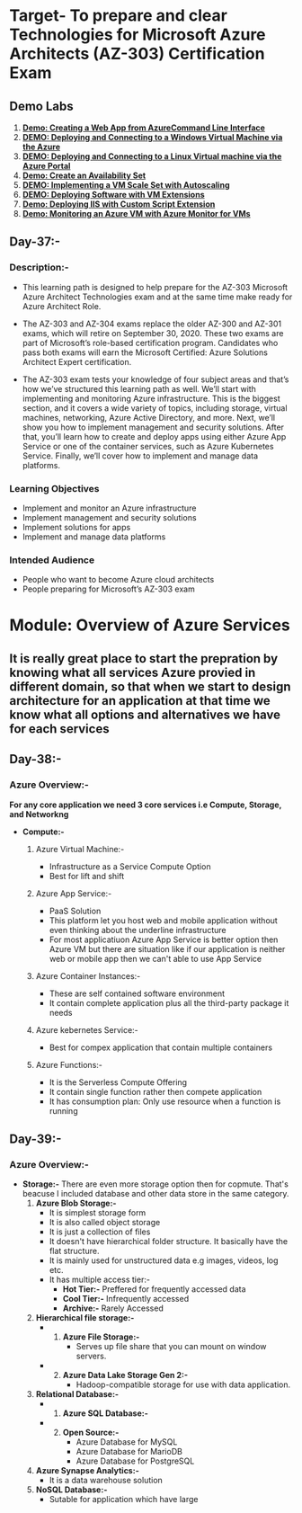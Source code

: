 # **Target- To prepare and clear Technologies for Microsoft Azure Architects (AZ-303) Certification Exam**

## **Demo Labs**
1. [**Demo: Creating a Web App from AzureCommand Line Interface**](https://github.com/sauravraghuvanshi/100-Days-of-Azure/blob/main/Microsoft_Certified_Solution_Architect_Expert/Labs/Demo-Creating%20a%20Web%20App%20from%20Azure%20Command%20Line%20Interface.pdf)
2. [**DEMO: Deploying and Connecting to a Windows Virtual Machine via the Azure**](https://github.com/sauravraghuvanshi/100-Days-of-Azure/blob/main/Microsoft_Certified_Solution_Architect_Expert/Labs/DEMO-%20Deploying%20and%20Connecting%20to%20a%20Windows%20Virtual%20Machine%20via%20the%20Azure.pdf)
3. [**DEMO: Deploying and Connecting to a Linux Virtual machine via the Azure Portal**](https://github.com/sauravraghuvanshi/100-Days-of-Azure/blob/main/Microsoft_Certified_Solution_Architect_Expert/Labs/DEMO-Deploying%20and%20Connecting%20to%20a%20Linux%20Virtual%20machine%20via%20the%20Azure%20Portal.pdf)
4. [**Demo: Create an Availability Set**](https://github.com/sauravraghuvanshi/100-Days-of-Azure/blob/main/Microsoft_Certified_Solution_Architect_Expert/Labs/Demo-Create%20an%20Availability%20Set.pdf)
5. [**DEMO: Implementing a VM Scale Set with Autoscaling**](https://github.com/sauravraghuvanshi/100-Days-of-Azure/blob/main/Microsoft_Certified_Solution_Architect_Expert/Labs/DEMO-%20Implementing%20a%20VM%20Scale%20Set%20with%20Autoscaling.pdf)
6. [**DEMO: Deploying Software with VM Extensions**](https://github.com/sauravraghuvanshi/100-Days-of-Azure/blob/main/Microsoft_Certified_Solution_Architect_Expert/Labs/DEMO-Deploying%20Software%20with%20VM%20Extensions.pdf)
7. [**Demo: Deploying IIS with Custom Script Extension**](https://github.com/sauravraghuvanshi/100-Days-of-Azure/blob/main/Microsoft_Certified_Solution_Architect_Expert/Labs/Demo-%20Deploying%20IIS%20with%20Custom%20Script%20Extension.pdf)
7. [**Demo: Monitoring an Azure VM with Azure Monitor for VMs**](https://github.com/sauravraghuvanshi/100-Days-of-Azure/blob/main/Microsoft_Certified_Solution_Architect_Expert/Labs/Demo-%20Deploying%20IIS%20with%20Custom%20Script%20Extension.pdf)


## **Day-37:-**

### **Description:-** 
* This learning path is designed to help prepare for the AZ-303 Microsoft Azure Architect Technologies exam and at the same time make ready for Azure Architect Role. 

* The AZ-303 and AZ-304 exams replace the older AZ-300 and AZ-301 exams, which will retire on September 30, 2020. These two exams are part of Microsoft’s role-based certification program. Candidates who pass both exams will earn the Microsoft Certified: Azure Solutions Architect Expert certification.

* The AZ-303 exam tests your knowledge of four subject areas and that’s how we’ve structured this learning path as well. We’ll start with implementing and monitoring Azure infrastructure. This is the biggest section, and it covers a wide variety of topics, including storage, virtual machines, networking, Azure Active Directory, and more. Next, we’ll show you how to implement management and security solutions. After that, you’ll learn how to create and deploy apps using either Azure App Service or one of the container services, such as Azure Kubernetes Service. Finally, we’ll cover how to implement and manage data platforms.

### **Learning Objectives**
* Implement and monitor an Azure infrastructure
* Implement management and security solutions
* Implement solutions for apps
* Implement and manage data platforms

### **Intended Audience**
* People who want to become Azure cloud architects
* People preparing for Microsoft’s AZ-303 exam

# **Module: Overview of Azure Services**

## It is really great place to start the prepration by knowing what all services Azure provied in different domain, so that when we start to design architecture for an application at that time we know what all options and alternatives we have for each services

## **Day-38:-**

### **Azure Overview:-**
**For any core application we need 3 core services i.e Compute, Storage, and Networkng**
* **Compute:-**
  1. Azure Virtual Machine:-
     * Infrastructure as a Service Compute Option
     * Best for lift and shift

  2. Azure App Service:-
     * PaaS Solution
     * This platform let you host web and mobile application without even thinking about the underline infrastructure
     * For most applicatiuon Azure App Service is better option then Azure VM but there are situation like if our application is neither web or mobile app then we can't able to use App Service

  3. Azure Container Instances:-
     * These are self contained software environment
     * It contain complete application plus all the third-party package it needs

  4. Azure kebernetes Service:-
     * Best for compex application that contain multiple containers

  5. Azure Functions:-
     * It is the Serverless Compute Offering
     * It contain single function rather then compete application
     * It has consumption plan: Only use resource when a function is running 

## **Day-39:-**

### **Azure Overview:-**
* **Storage:-**
There are even more storage option then for copmute. That's beacuse I included database and other data store in the same category.
  1. **Azure Blob Storage:-**
     * It is simplest storage form
     * It is also called object storage
     * It is just a collection of files
     * It doesn't have hierarchical folder structure. It basically have the flat structure.
     * It is mainly used for unstructured data e.g images, videos, log etc.
     * It has multiple access tier:-
       - **Hot Tier:-** Preffered for frequently accessed data
       - **Cool Tier:-** Infrequently accessed
       - **Archive:-** Rarely Accessed
  2. **Hierarchical file storage:-**
     * 1. **Azure File Storage:-**
          * Serves up file share that you can mount on window servers.
     * 2. **Azure Data Lake Storage Gen 2:-**
          * Hadoop-compatible storage for use with data application.
  3. **Relational Database:-**
     * 1. **Azure SQL Database:-**
     * 2. **Open Source:-** 
          * Azure Database for MySQL
          * Azure Database for MarioDB
          * Azure Database for PostgreSQL
  4. **Azure Synapse Analytics:-**
     * It is a data warehouse solution
  5. **NoSQL Database:-**
     * Sutable for application which have large
          


